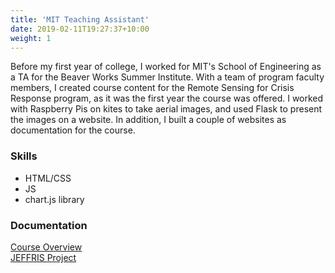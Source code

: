 ```yaml
---
title: 'MIT Teaching Assistant'
date: 2019-02-11T19:27:37+10:00
weight: 1
---
```


Before my first year of college, I worked for MIT's School of Engineering as a TA for the Beaver Works Summer Institute. With a team of program faculty members, I created course content for the Remote Sensing for Crisis Response program, as it was the first year the course was offered. I worked with Raspberry Pis on kites to take aerial images, and used Flask to present the images on a website. In addition, I built a couple of websites as documentation for the course.

### Skills

* HTML/CSS
* JS
* chart.js library

### Documentation

[Course Overview](https://bwsi-hadr.github.io/00-course-overview/) \
[JEFFRIS Project](https://bwsi-hadr.github.io/JEFFRIS/)